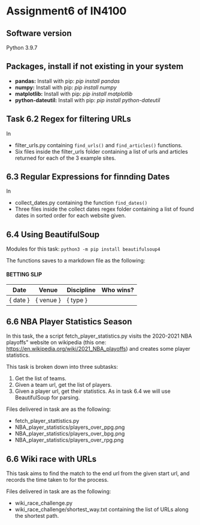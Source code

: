 # Assignment6 of IN4100

## Software version

Python 3.9.7

## Packages, install if not existing in your system

* __pandas:__ Install with pip: _pip install pandas_
* __numpy:__ Install with pip: _pip install numpy_
* __matplotlib:__ Install with pip: _pip install matplotlib_
* __python-dateutil:__ Install with pip: _pip install python-dateutil_

## Task 6.2 Regex for filtering URLs

In 

* filter_urls.py containing ```find_urls()``` and ```find_articles()``` functions.
* Six files inside the filter_urls folder containing a list of urls and articles returned for each of the 3 example sites.

## 6.3 Regular Expressions for finnding Dates

In

* collect_dates.py containing the function ```find_dates()```
* Three files inside the collect dates regex folder containing a list of found dates in sorted order for each website given.

## 6.4 Using BeautifulSoup

Modules for this task:
```python3 -m pip install beautifulsoup4```

The functions saves to a markdown file as the following:

#### BETTING SLIP

Date | Venue | Discipline | Who wins?
--- | --- | --- | ---
{ date } | { venue } | { type } |

## 6.6 NBA Player Statistics Season

In this task, the a script fetch_player_statistics.py visits the 2020-2021 NBA playoffs" website on wikipedia (this one: <https://en.wikipedia.org/wiki/2021_NBA_playoffs>) and creates some player statistics.

This task is broken down into three subtasks:

1. Get the list of teams.
2. Given a team url, get the list of players.
3. Given a player url, get their statistics.
As in task 6.4 we will use BeautifulSoup for parsing.

Files delivered in task are as the following:

* fetch_player_stattistics.py
* NBA_player_statistics/players_over_ppg.png
* NBA_player_statistics/players_over_bpg.png
* NBA_player_statistics/players_over_rpg.png

## 6.6 Wiki race with URLs

This task aims to find the match to the end url from the given start url, and records the time taken to for the process.

Files delivered in task are as the following:

* wiki_race_challenge.py
* wiki_race_challenge/shortest_way.txt containing the list of URLs along the shortest path.
